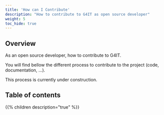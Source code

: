 ```yaml
---
title: 'How can I Contribute'
description: "How to contribute to G4IT as open source developer"
weight: 5
toc_hide: true
---
```


## Overview

As an open source developer, how to contribute to G4IT.

You will find bellow the different process to contribute to the project (code, documentation, ...).

This process is currently under construction.

## Table of contents

{{% children description="true" %}}
